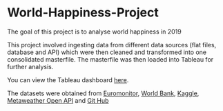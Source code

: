 # World-Happiness-Project

The goal of this project is to analyse world happiness in 2019

This project involved ingesting data from different data sources (flat files, database and API) which were then cleaned and transformed into one consolidated masterfile. The masterfile was then loaded into Tableau for further analysis. 

You can view the Tableau dashboard [here](https://public.tableau.com/app/profile/cj.de.guzman/viz/WorldHappinessDashboard_16478803702860/WorldHappiness).

The datasets were obtained from [Euromonitor](https://www.euromonitor.com/), [World Bank](https://data.worldbank.org/indicator/NY.GDP.MKTP.CD), [Kaggle](https://www.kaggle.com/unsdsn/world-happiness), [Metaweather Open API](https://www.metaweather.com/api/) and [Git Hub](https://raw.githubusercontent.com/icyrockcom/country-capitals/master/data/country-list.csv)
